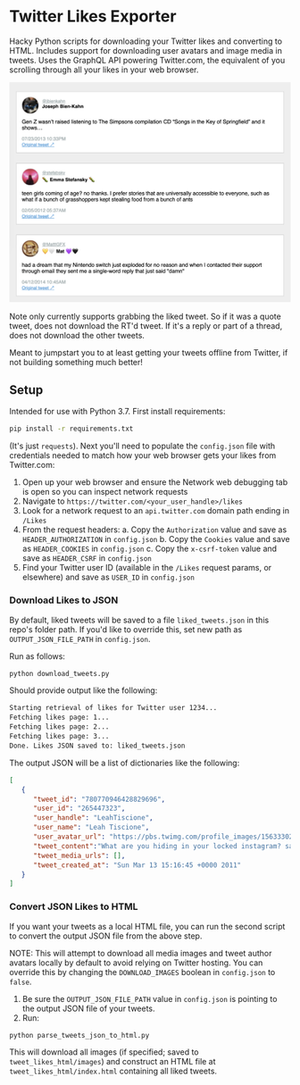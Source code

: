 # Twitter Likes Exporter

Hacky Python scripts for downloading your Twitter likes and converting to HTML. Includes support for downloading user avatars and image media in tweets. Uses the GraphQL API powering Twitter.com, the equivalent of you scrolling through all your likes in your web browser.

![example output rendered html of tweets](example_html_output.png)

Note only currently supports grabbing the liked tweet. So if it was a quote tweet, does not download the RT'd tweet. If it's a reply or part of a thread, does not download the other tweets.

Meant to jumpstart you to at least getting your tweets offline from Twitter, if not building something much better!

## Setup

Intended for use with Python 3.7. First install requirements:

```bash
pip install -r requirements.txt
```

(It's just `requests`). Next you'll need to populate the `config.json` file with credentials needed to match how your web browser gets your likes from Twitter.com:

1. Open up your web browser and ensure the Network web debugging tab is open so you can inspect network requests
2. Navigate to `https://twitter.com/<your_user_handle>/likes`
3. Look for a network request to an `api.twitter.com` domain path ending in `/Likes`
4. From the request headers:
    a. Copy the `Authorization` value and save as `HEADER_AUTHORIZATION` in `config.json`
    b. Copy the `Cookies` value and save as `HEADER_COOKIES` in `config.json`
    c. Copy the `x-csrf-token` value and save as `HEADER_CSRF` in `config.json`
5. Find your Twitter user ID (available in the `/Likes` request params, or elsewhere) and save as `USER_ID` in `config.json`


### Download Likes to JSON

By default, liked tweets will be saved to a file `liked_tweets.json` in this repo's folder path. If you'd like to override this, set new path as `OUTPUT_JSON_FILE_PATH` in `config.json`.

Run as follows:

```bash
python download_tweets.py
```

Should provide output like the following:

```bash
Starting retrieval of likes for Twitter user 1234...
Fetching likes page: 1...
Fetching likes page: 2...
Fetching likes page: 3...
Done. Likes JSON saved to: liked_tweets.json
```

The output JSON will be a list of dictionaries like the following:

```json
[
   {
      "tweet_id": "780770946428829696",
      "user_id": "265447323",
      "user_handle": "LeahTiscione",
      "user_name": "Leah Tiscione",
      "user_avatar_url": "https://pbs.twimg.com/profile_images/1563330281838284805/aUtIY2vj_normal.jpg",
      "tweet_content":"What are you hiding in your locked instagram? sandwiches? Sunsets???? let us see your nephew!!!!",
      "tweet_media_urls": [],
      "tweet_created_at": "Sun Mar 13 15:16:45 +0000 2011"
   }
]
```


### Convert JSON Likes to HTML

If you want your tweets as a local HTML file, you can run the second script to convert the output JSON file from the above step.

NOTE: This will attempt to download all media images and tweet author avatars locally by default to avoid relying on Twitter hosting. You can override this by changing the `DOWNLOAD_IMAGES` boolean in `config.json` to `false`.

1. Be sure the `OUTPUT_JSON_FILE_PATH` value in `config.json` is pointing to the output JSON file of your tweets.
2. Run:

```bash
python parse_tweets_json_to_html.py
```

This will download all images (if specified; saved to `tweet_likes_html/images`) and construct an HTML file at `tweet_likes_html/index.html` containing all liked tweets.
